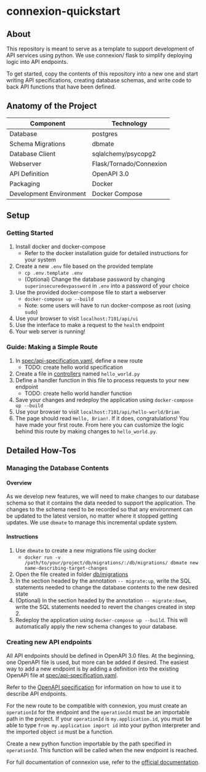connexion-quickstart
===

About
---

This repository is meant to serve as a template to support development of API services using python. We use connexion/
flask to simplify deploying logic into API endpoints.

To get started, copy the contents of this repository into a new one and start writing API specifications, creating
database schemas, and write code to back API functions that have been defined.

Anatomy of the Project
---

| Component               | Technology              |
|-------------------------|-------------------------|
| Database                | postgres                |
| Schema Migrations       | dbmate                  |
| Database Client         | sqlalchemy/psycopg2     |
| Webserver               | Flask/Tornado/Connexion |
| API Definition          | OpenAPI 3.0             |
| Packaging               | Docker                  |
| Development Environment | Docker Compose          |

Setup
---

### Getting Started

1. Install docker and docker-compose
   - Refer to the docker installation guide for detailed instructions for your system
2. Create a new `.env` file based on the provided template
   - `cp .env.template .env`
   - (Optional) Change the database password by changing `superinsecuredevpassword` in `.env` into a password of your
     choice
3. Use the provided docker-compose file to start a webserver
   - `docker-compose up --build`
   - Note: some users will have to run docker-compose as root (using `sudo`)
4. Use your browser to visit `localhost:7101/api/ui`
5. Use the interface to make a request to the `health` endpoint
6. Your web server is running!

### Guide: Making a Simple Route

1. In [spec/api-specification.yaml](spec/api-specification.yaml), define a new route
   - TODO: create hello world specification
2. Create a file in [controllers](controllers) named `hello_world.py`
3. Define a handler function in this file to process requests to your new endpoint
   - TODO: create hello world handler function
4. Save your changes and redeploy the application using `docker-compose up --build`
5. Use your browser to visit `localhost:7101/api/hello-world/Brian`
6. The page should read `Hello, Brian!`. If it does, congratulations! You have made your first route. From here you can
   customize the logic behind this route by making changes to `hello_world.py`.

Detailed How-Tos
---

### Managing the Database Contents

#### Overview
As we develop new features, we will need to make changes to our database schema so that it contains the data needed to
support the application. The changes to the schema need to be recorded so that any environment can be updated to the
latest version, no matter where it stopped getting updates. We use `dbmate` to manage this incremental update system.

#### Instructions

1. Use `dbmate` to create a new migrations file using docker
   - `docker run -v /path/to/your/project/db/migrations/:/db/migrations/ dbmate new name-describing-target-changes`
2. Open the file created in folder [db/migrations](db/migrations)
3. In the section headed by the annotation `-- migrate:up`, write the SQL statements needed to change the database
   contents to the new desired state
4. (Optional) In the section headed by the annotation `-- migrate:down`, write the SQL statements needed to revert the
   changes created in step 2.
5. Redeploy the application using `docker-compose up --build`. This will automatically apply the new schema changes to
   your database.

### Creating new API endpoints

All API endpoints should be defined in OpenAPI 3.0 files. At the beginning, one OpenAPI file is used, but more can be
added if desired. The easiest way to add a new endpoint is by adding a definition into the existing OpenAPI file at
[spec/api-specification.yaml](./spec/api-specification.yaml).

Refer to the [OpenAPI specification]() for information on how to use it to describe API endpoints.

For the new route to be compatible with connexion, you must create an `operationId` for the endpoint and the
`operationId` must be an importable path in the project. If your `operationId` is `my.application.id`, you must be able
to type `from my.application import id` into your python interpreter and the imported object `id` must be a function.

Create a new python function importable by the path specified in `operationId`. This function will be called when the
new endpoint is reached.

For full documentation of connexion use, refer to the [official documentation](https://connexion.readthedocs.io/en/latest/).
